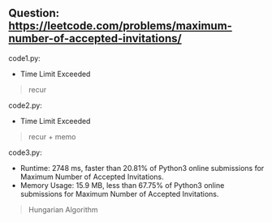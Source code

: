 ## Question: https://leetcode.com/problems/maximum-number-of-accepted-invitations/

code1.py:
* Time Limit Exceeded
> recur

code2.py:
* Time Limit Exceeded
> recur + memo

code3.py:
* Runtime: 2748 ms, faster than 20.81% of Python3 online submissions for Maximum Number of Accepted Invitations.
* Memory Usage: 15.9 MB, less than 67.75% of Python3 online submissions for Maximum Number of Accepted Invitations.
> Hungarian Algorithm